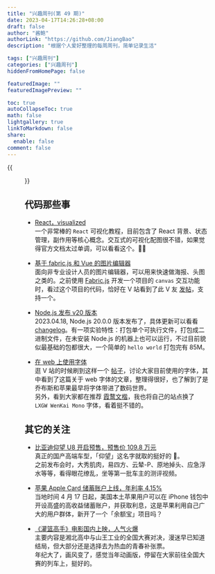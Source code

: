 ```yaml
---
title: "兴趣周刊(第 49 期)"
date: 2023-04-17T14:26:28+08:00
draft: false
author: "酱鲍"
authorLink: "https://github.com/JiangBao"
description: "根据个人爱好整理的每周周刊，简单记录生活"

tags: ["兴趣周刊"]
categories: ["兴趣周刊"]
hiddenFromHomePage: false

featuredImage: ""
featuredImagePreview: ""

toc: true
autoCollapseToc: true
math: false
lightgallery: true
linkToMarkdown: false
share:
  enable: false
comment: false
---
```

{{<figure src="https://jiangbao-1258001083.cos.ap-shanghai.myqcloud.com/slamdunkmovie.jpeg">}}
<!--more-->

## 代码那些事
* [React，visualized](https://react.gg/visualized)  
一个非常棒的 `React` 可视化教程，目前包含了 React 背景、状态管理，副作用等核心概念。交互式的可视化配图很不错，如果觉得官方文档太过单调，可以看看这个。👍🏻

* [基于 fabric.js 和 Vue 的图片编辑器](https://github.com/nihaojob/vue-fabric-editor)  
面向非专业设计人员的图片编辑器，可以用来快速做海报、头图之类的。之前使用 [Fabric.js](http://fabricjs.com/) 开发一个项目的 `canvas` 交互功能时，看过这个项目的代码，恰好在 V 站看到了此 V 友 [发帖](https://www.v2ex.com/t/934564)，支持一个。

* [Node.js 发布 v20 版本](https://github.com/nodejs/node/blob/main/doc/changelogs/CHANGELOG_V20.md#20.0.0)  
2023.04.18, Node.js 20.0.0 版本发布了，具体更新可以看看 [changelog](https://github.com/nodejs/node/blob/main/doc/changelogs/CHANGELOG_V20.md#20.0.0)。有一项实验特性：打包单个可执行文件，打包成二进制文件，在未安装 Node.js 的机器上也可以运行，不过目前貌似最基础的包都很大，一个简单的 `hello world` 打包完有 85M。

* [在 web 上使用字体](https://blog.realrz.com/use-fonts-on-the-web)  
逛 V 站的时候刷到这样一个 [帖子](https://www.v2ex.com/t/934593)，讨论大家目前使用的字体，其中看到了这篇关于 web 字体的文章，整理得很好，也了解到了是乔布斯和苹果最早将字体带进了数码世界。  
另外，看到大家都在推荐 [霞鹜文楷](https://github.com/lxgw/LxgwWenKai)，我也将自己的站点换了 `LXGW WenKai Mono` 字体，看着挺不错的。

## 其它的关注
* [比亚迪仰望 U8 开启预售，预售价 109.8 万元](https://www.dongchedi.com/article/7223778249204204035)  
真正的国产高端车型，「仰望」这名字就取的挺好的 🤔。  
之前发布会时，大秀肌肉，易四方、云辇-P、原地掉头、应急浮水等等，看得眼花缭乱，坐等第一批车主的测评视频。

* [苹果 Apple Card 储蓄账户上线，年利率 4.15%](https://finance.sina.com.cn/tech/roll/2023-04-18/doc-imyqumiq8697347.shtml)  
当地时间 4 月 17 日起，美国本土苹果用户可以在 iPhone 钱包中开设高盛的高收益储蓄账户，并获取利息，这是苹果利用自己广大的用户群体，新开了一个「余额宝」项目吗？

* [《灌篮高手》电影国内上映，人气火爆](https://news.sina.com.cn/s/2023-04-22/doc-imyrezcz5753698.shtml)  
主要内容是湘北高中与山王工业的全国大赛对决，漫迷早已知道结局，但大部分还是选择去为热血的青春补张票。  
年纪大了，画风变了，感觉当年动画版，停留在大家前往全国大赛的列车上，挺好的。
